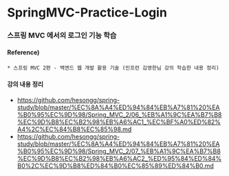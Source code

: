 # SpringMVC-Practice-Login


### 스프링 MVC 에서의 로그인 기능 학습


#### Reference) 
	* 스프링 MVC 2편 - 백엔드 웹 개발 활용 기술 (인프런 김영한님 강의 학습한 내용 정리)

  
#### 강의 내용 정리
- https://github.com/hesongg/spring-study/blob/master/%EC%8A%A4%ED%94%84%EB%A7%81%20%EA%B0%95%EC%9D%98/Spring_MVC_2/06_%EB%A1%9C%EA%B7%B8%EC%9D%B8%EC%B2%98%EB%A6%AC1_%EC%BF%A0%ED%82%A4%2C%EC%84%B8%EC%85%98.md
- https://github.com/hesongg/spring-study/blob/master/%EC%8A%A4%ED%94%84%EB%A7%81%20%EA%B0%95%EC%9D%98/Spring_MVC_2/07_%EB%A1%9C%EA%B7%B8%EC%9D%B8%EC%B2%98%EB%A6%AC2_%ED%95%84%ED%84%B0%2C%EC%9D%B8%ED%84%B0%EC%85%89%ED%84%B0.md
